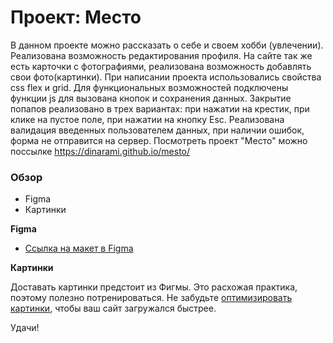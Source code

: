 # Проект: Место
В данном проекте можно рассказать о себе и своем хобби (увлечении).
Реализована возможность редактирования профиля.
На сайте так же есть карточки с фотографиями, реализована возможность добавлять свои фото(картинки).
При написании проекта использовались свойства css flex и grid.
Для функциональных возможностей подключены функции js для вызована кнопок и сохранения данных.
Закрытие попапов реализовано в трех вариантах: при нажатии на крестик, при клике на пустое поле, при нажатии на кнопку Esc.
Реализована валидация введенных пользователем данных, при наличии ошибок, форма не отправится на сервер.
Посмотреть проект "Место" можно поссылке
https://dinarami.github.io/mesto/

### Обзор

* Figma
* Картинки

**Figma**

* [Ссылка на макет в Figma](https://www.figma.com/file/2cn9N9jSkmxD84oJik7xL7/JavaScript.-Sprint-4?node-id=0%3A1)

**Картинки**

Доставать картинки предстоит из Фигмы. Это расхожая практика, поэтому полезно потренироваться.
Не забудьте [оптимизировать картинки](https://tinypng.com/), чтобы ваш сайт загружался быстрее.

Удачи!
